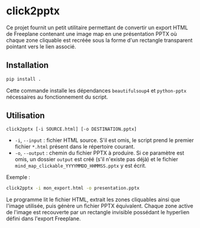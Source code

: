 # click2pptx

Ce projet fournit un petit utilitaire permettant de convertir un export
HTML de Freeplane contenant une image map en une présentation PPTX où
chaque zone cliquable est recréée sous la forme d'un rectangle
transparent pointant vers le lien associé.

## Installation

```bash
pip install .
```

Cette commande installe les dépendances `beautifulsoup4` et
`python-pptx` nécessaires au fonctionnement du script.

## Utilisation

```
click2pptx [-i SOURCE.html] [-o DESTINATION.pptx]
```

- `-i`, `--input` : fichier HTML source. S'il est omis, le script prend
  le premier fichier `*.html` présent dans le répertoire courant.
- `-o`, `--output` : chemin du fichier PPTX à produire. Si ce paramètre
  est omis, un dossier `output` est créé (s'il n'existe pas déjà) et le
  fichier `mind_map_clickable_YYYYMMDD_HHMMSS.pptx` y est écrit.

Exemple :

```bash
click2pptx -i mon_export.html -o presentation.pptx
```

Le programme lit le fichier HTML, extrait les zones cliquables ainsi que
l'image utilisée, puis génère un fichier PPTX équivalent. Chaque zone
active de l'image est recouverte par un rectangle invisible possédant le
hyperlien défini dans l'export Freeplane.

